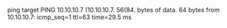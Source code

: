 ping target
PING 10.10.10.7 (10.10.10.7. 56(84. bytes of data.
64 bytes from 10.10.10.7: icmp_seq=1 ttl=63 time=29.5 ms
